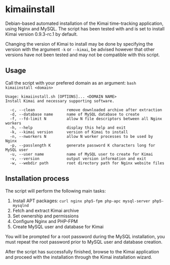 kimaiinstall
============
Debian-based automated installation of the Kimai time-tracking application, using Nginx and MySQL.
The script has been tested with and is set to install Kimai version 0.9.3-rc.1 by default.

Changing the version of Kimai to install may be done by specifying the version with the argument `-k` or `--kimai`, be advised however that other versions have not been tested and may not be compatible with this script.

Usage
--------------
Call the script with your prefered domain as an argument: `bash kimaiinstall <domain>`

```
Usage: kimaiinstall.sh [OPTIONS]... <DOMAIN NAME>  
Install Kimai and necessary supporting software.

  -c, --clean              remove downloaded archive after extraction
  -d, --database name      name of MySQL database to create
  -f, --fd-limit N         allow N file descriptors between all Nginx workers
  -h, --help               display this help and exit
  -k, --kimai version      version of Kimai to install
  -n, --nworkers N         allow N worker processes to be used by Nginx
  -p, --passlength K       generate password K characters long for MySQL user
  -u, --user name          name of MySQL user to create for Kimai
  -v, --version            output version information and exit
  -w, --webdir path        root directory path for Nginx website files
```

Installation process
--------------
The script will perform the following main tasks:

1. Install APT packages: `curl nginx php5-fpm php-apc mysql-server php5-mysqlnd`
2. Fetch and extract Kimai archive
3. Set ownership and permissions
4. Configure Nginx and PHP-FPM
5. Create MySQL user and database for Kimai

You will be prompted for a root password during the MySQL installation, you must repeat the root password prior to MySQL user and database creation.

After the script has successfully finished, browse to the Kimai application and proceed with the installation through the Kimai installation wizard.

